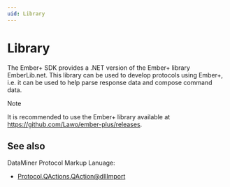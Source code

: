 ```yaml
---
uid: Library
---
```


# Library

The Ember+ SDK provides a .NET version of the Ember+ library EmberLib.net. This library can be used to develop protocols using Ember+, i.e. it can be used to help parse response data and compose command data.

> [!NOTE]
> It is recommended to use the Ember+ library available at <https://github.com/Lawo/ember-plus/releases>.

## See also

DataMiner Protocol Markup Lanuage:

- [Protocol.QActions.QAction@dllImport](xref:Protocol.QActions.QAction-dllImport)
